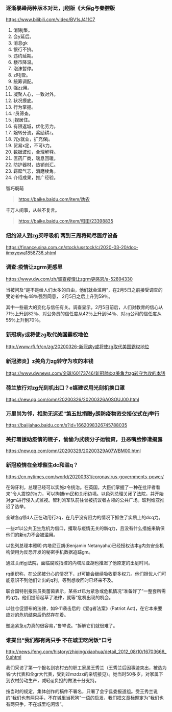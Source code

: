 ### 逐渐暴躁两种版本对比，j剧版《大保g与秦腔版
https://www.bilibili.com/video/BV1sJ411C7

1. 消除j集。
2. 会y延后。
4. 消息gk
5. 银行不挤。
6. 违约延期。
7. 楼市降温。
8. 泡沫暂停。
9. z时j管。
10. 统筹调配。
11. 强zz用。
25. 凝聚人心，一致对外。
12. 状况摸底。
13. 行为掌握。
14. r员筛查。
15. j视居住。
16. 有限返城，优化劳力。
17. 婉转分流，奖励耕z。
18. 冗y就业，扩充保j。
19. 贸易x定，不可k力。
20. 数据波动，合理解释。
21. 医药厂商，喘息回暖。
22. 防护器材，热销创汇。
23. 羁縻气志，消磨棱角。
24. 介绍成果，推广经验。

智巧既萌
>https://baike.baidu.com/item/劝农

千万人间事，从兹不复言。
>https://baike.baidu.com/item/归田/23398835

### 纽约派人到zg买呼吸机 两到三周将耗尽医疗设备
https://finance.sina.com.cn/stock/usstock/c/2020-03-20/doc-iimxyqwa1858736.shtml
### 调查:疫情让zgrm更感恩
https://www.dw.com/zh/调查疫情让zgrm更感恩/a-52894330

当被问及“是不是给人们太多的自由，他们就会滥用”，在2月5日之前接受调查的受访者中有48％强烈同意， 2月5日之后上升到59％。

其中一些最大的变化与信任有关。调查显示，2月5日前后，人们对教育的信心从71％上升到82％、对公务员的信任度从42％上升到54％、对zg公司的信任度从55％上升到70％。

### 新冠病y或将使zg取代美国霸权地位
http://www.rfi.fr/cn/zg/20200326-新冠病y或将使zg取代美国霸权地位

### 新冠肺炎】z美角力zg转守为攻的本钱
https://www.dwnews.com/全球/60173746/新冠肺炎z美角力zg转守为攻的本钱

### 荷兰放行对zg光刻机出口？e媒建议用光刻机换口罩
https://new.qq.com/omn/20200326/20200326A0SOUJ00.html

### 万里尚为邻，相助无远近”第五批捐赠y朗防疫物资交接仪式在j举行
https://baijiahao.baidu.com/s?id=1662098326745788035

### 美打着援助疫情的幌子，偷偷为武装分子运物资，丑恶嘴脸惨遭揭露
https://new.qq.com/omn/20200329/20200329A07WBM00.html

### 新冠疫情在全球催生dc和滥q？
https://cn.nytimes.com/world/20200331/coronavirus-governments-power/

在匈牙利，总理已经可以实施z令统治。在英国，大臣们掌握了一种在批评者看来“令人震惊的q力，可以拘捕rm民和关闭边境。以色列总理关闭了法院，并开始对gm进行侵入式监视。智利派军队前往曾被抗议者占领的公共广场。玻利维亚推迟了选举。

全球各g领d人正在动用行zq，在几乎没有阻力的情况下抓住了实质上的dcq力。

一些zf以公共卫生危机为借口，攫取与疫情无关的新q力，且没有什么措施来确保他们的新q力不会被滥用。

以色列总理本雅明·内塔尼亚胡(Benjamin Netanyahu)已经授权该本g内务安全机构使用为反恐开发的秘密手机数据追踪gm。

通过关闭gj法院，面临腐败指控的内塔尼亚胡也推迟了他原定的出庭时间。

rq组织称，在公民被分心的情况下，zf可能会继续吸收更多权力。他们担忧人们可能意识不到他们让出的q利，等到想收回时已经来不及。

联合国特别报告员奥蕾茵表示，某些zf已为紧急或危机情况“准备好了”一整套所需的q力。他们提前起草了法律，就等“危机出现的机会。

以往仓促颁布的法律，如9·11袭击后的《爱g者法案》(Patriot Act)，在它本来要应对的危机结束后仍然存在着。

塑造紧急q力真的很容易，”鲁岑说。“拆解它们就很难了。

### 谁提出“我们都有两只手 不在城里吃闲饭”口号
http://news.ifeng.com/history/zhiqing/xiaohua/detail_2012_08/10/16703668_0.shtml

我们采访了第一个报名到农村去的职工家属王秀兰（王秀兰后因事迹突出，被选为省r大代表和全gr大代表，受到过mzdzx的亲切接见）。她当时50多岁，对家属下到农村劳动生产，减轻gj负担的做法十分支持。

按当时的规定，集体创作的稿件不署名，只署了会宁县委报道组。受王秀兰说的“我们也有两只手，不在城里当死狗”一语的启发，我们把文章标题定为“我们也有两只手，不在城里吃闲饭”。
